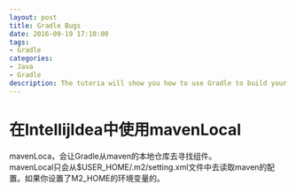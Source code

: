```yaml
---
layout: post
title: Gradle Bugs
date: 2016-09-19 17:10:00
tags:
- Gradle
categories: 
- Java
- Gradle
description: The tutoria will show you how to use Gradle to build your project.
---
```



# 在IntellijIdea中使用mavenLocal
mavenLoca，会让Gradle从maven的本地仓库去寻找组件。      
mavenLocal只会从$USER_HOME/.m2/setting.xml文件中去读取maven的配置。如果你设置了M2_HOME的环境变量的。
